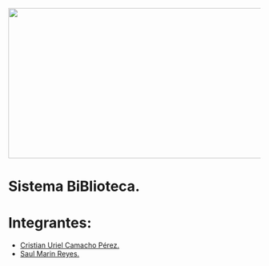 <p align="center">
    <img src="https://alfayomegadigital.com/wp-content/uploads/2022/03/QUE-ES-DESARROLLO-WEB-Y-SU-IMPORTANCIA-1-1030x604.jpg" height="300px" width="900px">
</p>

# Sistema BiBlioteca.
# Integrantes: 
- [Cristian Uriel Camacho Pérez.]()
- [Saul Marin Reyes.]()
